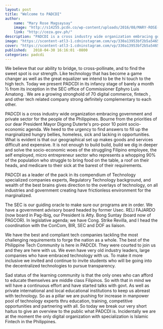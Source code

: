 ```yaml
---
layout: post
title: "Welcome to PADCDI"
author:
    name: "Mary Rose Magsaysay"
    image: "http://s14255.pcdn.co/wp-content/uploads/2016/08/MARY-ROSE-MAGSAYSAY.jpg"
    link: "http://ceza.gov.ph/"
description: "PADCDI is a cross industry wide organization embracing government and private sector for the people of the Philippines. Bourne from the priorities of our dear President Mayor Digong Duterte's pro-poor 10 point socio-economic agenda."
image: "https://scontent-atl3-1.cdninstagram.com/vp/330a13953bf2b5a54652b74169ffd495/5BBBE470/t51.2885-15/e35/31720510_844954999025959_3819395501573275648_n.jpg"
cover: "https://scontent-atl3-1.cdninstagram.com/vp/330a13953bf2b5a54652b74169ffd495/5BBBE470/t51.2885-15/e35/31720510_844954999025959_3819395501573275648_n.jpg"
published:   2018-04-30 16:16:01 -0800
categories: padcdi
---
```


We believe that our ability to bridge, to cross-pollinate, and to find the sweet spot is our strength. Like technology that has become a game changer as well as the great equalizer we intend to be the hi touch to the high tech. Today we present PADCDI in its infancy stage of barely a month ½ from its inception in the SEC office of Commissioner Ephyro Luis Amatong . We are a growing stronghold of 70 digital commerce, fintech , and other tech related company strong definitely complementary to each other.  

PADCDI is a cross industry wide organization embracing government and private sector for the people of the Philippines. Bourne from the priorities of our dear President Mayor Digong Duterte's pro-poor 10 point socio-economic agenda. We heed to the urgency to find answers to fill up the marginalized hungry bellies, homeless, sick and lacking in opportunities. What is evident is that our geographical set up makes goods and services difficult and expensive. It is not enough to build build, build we dig in deeper and solve the socio-economic woes of the struggling Filipino employee, the self employed, micro entrepreneur sector who represents a whopping 90% of the population who struggle to bring food on the table, a roof on their heads, and medicare to their sick at the barest of their requirements.  

PADCDI as a leader of the pack in its compendium of Technology specialized companies  experts, Regulatory Technology background, and wealth of the best brains gives direction to the overlays of technology,  on all industries and government creating have frictionless environment for the marginalized.  

The SEC is our guiding oracle to make sure our programs are in order. We have a government advisory board headed by former Usec. RELI FAJARDO (now board in Pag-Ibig, our President is Atty. Bong Suntay (board now of PAGCOR). In legislative agenda; we have Cong. Strike Revilla, and I head the coordination with the ConCom, BIR, SEC and DOF as liaison.  

We have the best and compliant tech companies tackling the most challenging requirements to forge the nation as a whole. The best of the Philippine Tech Community is here in PADCDI. They were courted to join us and they are here with us. We even have very old industry leaders, large companies who have embraced technology with us. To make it more inclusive we invited and continue to invite students who will be going into the decentralized technologies to pursue transparency.

Sad status of the learning community is that the only ones who can afford to educate themselves are middle class Filipinos. So with that in mind we will have a continuous effort and have started talks with govt. As well as private international and local educational institutions to keep us abreast with technology. So as a pillar we are pushing for increase in manpower pool of technology experts thru education, training, competitive opportunities and partnering with all.
 So today we break our very short haitus to give an overview to the public what PADCDI is. Incidentally we are at the moment the only digital organization with specialization is Islamic Fintech in the Philippines.

